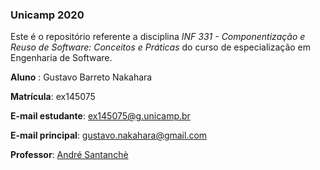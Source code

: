### Unicamp 2020 
Este é o repositório referente a disciplina *INF 331 - Componentização e Reuso de Software: Conceitos e Práticas* do curso de especialização em Engenharia de Software.

**Aluno** : Gustavo Barreto Nakahara

**Matrícula**: ex145075

**E-mail estudante**: ex145075@g.unicamp.br

**E-mail principal**: gustavo.nakahara@gmail.com

**Professor**: [André Santanchè](https://www.ic.unicamp.br/~santanch/)